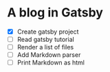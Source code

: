 # A blog in Gatsby

- [x] Create gatsby project
- [ ] Read gatsby tutorial
- [ ] Render a list of files
- [ ] Add Markdown parser
- [ ] Print Markdown as html
